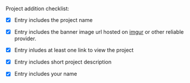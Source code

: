 <!-- This template is only relevant for submitting new projects. -->
<!-- Ignore it if you intend to contribute to the codebase -->

Project addition checklist:

- [x] Entry includes the project name
- [x] Entry includes the banner image url hosted on [imgur](https://imgur.com/) or other reliable provider.
- [x] Entry inludes at least one link to view the project
- [x] Entry includes short project description 
- [x] Entry includes your name

